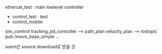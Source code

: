 ethercat_test : main lowlevel controller    
   
  - control_test : test
  - control_mobile 
   
sim_comtrol tracking_pd_controller --> path_plan velocity_plan --> rostopic pub /move_base_simple ...    
    
soem은 source download로 받을 것
